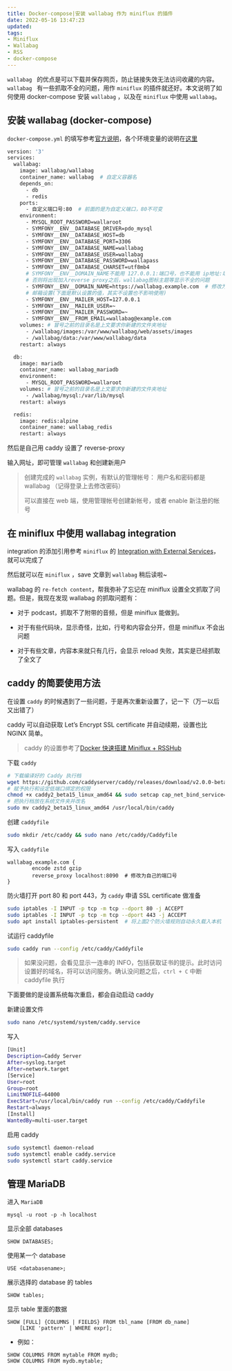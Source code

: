 ```yaml
---
title: Docker-compose|安装 wallabag 作为 miniflux 的插件
date: 2022-05-16 13:47:23
updated:
tags:
- Miniflux
- Wallabag
- RSS
- docker-compose
---
```


`wallabag ` 的优点是可以下载并保存网页，防止链接失效无法访问收藏的内容。`wallabag ` 有一些抓取不全的问题，用作 `miniflux` 的插件就还好。本文说明了如何使用 docker-compose 安装 `wallabag` ，以及在 `miniflux` 中使用 `wallabag`。

<!--more-->

## 安装 wallabag (docker-compose)

`docker-compose.yml` 的填写参考[官方说明](https://github.com/wallabag/docker#docker-compose)，各个环境变量的说明在[这里](https://github.com/wallabag/docker#environment-variables)

```dockerfile
version: '3'
services:
  wallabag:
    image: wallabag/wallabag  
    container_name: wallabag  # 自定义容器名
    depends_on:    
      - db
      - redis
    ports:
      - 自定义端口号:80  # 前面的是为自定义端口，80不可变
    environment:
      - MYSQL_ROOT_PASSWORD=wallaroot
      - SYMFONY__ENV__DATABASE_DRIVER=pdo_mysql
      - SYMFONY__ENV__DATABASE_HOST=db
      - SYMFONY__ENV__DATABASE_PORT=3306
      - SYMFONY__ENV__DATABASE_NAME=wallabag
      - SYMFONY__ENV__DATABASE_USER=wallabag
      - SYMFONY__ENV__DATABASE_PASSWORD=wallapass
      - SYMFONY__ENV__DATABASE_CHARSET=utf8mb4
      # SYMFONY__ENV__DOMAIN_NAME不能用 127.0.0.1:端口号，也不能用 ip地址:端口号
      # 否则将出现加入reverse proxy之后，wallabag图标主题等显示不全的问题
      - SYMFONY__ENV__DOMAIN_NAME=https://wallabag.example.com  # 修改为自己的域名
      # 邮箱设置(下面是默认设置的值，其实不设置也不影响使用)
      - SYMFONY__ENV__MAILER_HOST=127.0.0.1
      - SYMFONY__ENV__MAILER_USER=~
      - SYMFONY__ENV__MAILER_PASSWORD=~
      - SYMFONY__ENV__FROM_EMAIL=wallabag@example.com
    volumes: # 冒号之前的目录名是上文要求你新建的文件夹地址
      - /wallabag/images:/var/www/wallabag/web/assets/images
      - /wallabag/data:/var/www/wallabag/data
    restart: always

  db:
    image: mariadb
    container_name: wallabag_mariadb
    environment:
      - MYSQL_ROOT_PASSWORD=wallaroot
    volumes: # 冒号之前的目录名是上文要求你新建的文件夹地址
      - /wallabag/mysql:/var/lib/mysql
    restart: always

  redis:
    image: redis:alpine
    container_name: wallabag_redis
    restart: always
```

然后是自己用 caddy 设置了 reverse-proxy

输入网址，即可管理 `wallabag` 和创建新用户

> 创建完成的 `wallabag` 实例，有默认的管理帐号： 用户名和密码都是 wallabag （记得登录上去修改密码）
>
> 可以直接在 web 端，使用管理帐号创建新帐号，或者 enable 新注册的帐号

## 在 miniflux 中使用 wallabag integration

integration 的添加引用参考 `miniflux` 的 [Integration with External Services](https://miniflux.app/docs/services.html#wallabag)，就可以完成了

然后就可以在 `miniflux` ，save 文章到 `wallabag` 稍后读啦~

wallabag 的 `re-fetch content`，帮我弥补了忘记在 miniflux 设置全文抓取了问题。但是，我现在发现 wallabag 的抓取问题有：

* 对于 podcast，抓取不了附带的音频，但是 miniflux 能做到。

* 对于有些代码块，显示奇怪，比如，行号和内容会分开，但是 miniflux 不会出问题

* 对于有些文章，内容本来就只有几行，会显示 reload 失败，其实是已经抓取了全文了

## caddy 的简要使用方法
在设置 `caddy` 的时候遇到了一些问题，于是再次重新设置了，记一下（万一以后又出错了）

caddy 可以自动获取 Let’s Encrypt SSL certificate 并自动续期，设置也比 NGINX 简单。 

> caddy 的设置参考了[Docker 快速搭建 Miniflux + RSSHub](https://www.jkg.tw/p3246/)

下载 `caddy`
```bash
# 下载编译好的 Caddy 执行档
wget https://github.com/caddyserver/caddy/releases/download/v2.0.0-beta.15/caddy2_beta15_linux_amd64
# 赋予执行和设定低端口绑定的权限
chmod +x caddy2_beta15_linux_amd64 && sudo setcap cap_net_bind_service=+ep caddy2_beta15_linux_amd64
# 把执行档放在系统文件夹并改名
sudo mv caddy2_beta15_linux_amd64 /usr/local/bin/caddy
```

创建 `caddyfile`
```bash
sudo mkdir /etc/caddy && sudo nano /etc/caddy/Caddyfile
```

写入 `caddyfile`
```caddyfile
wallabag.example.com {
        encode zstd gzip
        reverse_proxy localhost:8090  # 修改为自己的端口号
}
```

防火墙打开 port 80 和 port 443，为 `caddy` 申请 SSL certificate 做准备
```bash
sudo iptables -I INPUT -p tcp -m tcp --dport 80 -j ACCEPT
sudo iptables -I INPUT -p tcp -m tcp --dport 443 -j ACCEPT
sudo apt install iptables-persistent  # 将上面2个防火墙规则自动永久载入本机
```
试运行 caddyfile
```bash
sudo caddy run --config /etc/caddy/Caddyfile
```
> 如果没问题，会看见显示一连串的 INFO，包括获取证书的提示。此时访问设置好的域名，将可以访问服务。确认没问题之后，`ctrl + C` 中断 caddyfile 执行

下面要做的是设置系统每次重启，都会自动启动 caddy

新建设置文件
```bash
sudo nano /etc/systemd/system/caddy.service
```
写入
```bash
[Unit]
Description=Caddy Server
After=syslog.target
After=network.target
[Service]
User=root
Group=root
LimitNOFILE=64000
ExecStart=/usr/local/bin/caddy run --config /etc/caddy/Caddyfile
Restart=always
[Install]
WantedBy=multi-user.target
```

启用 caddy
```bash
sudo systemctl daemon-reload
sudo systemctl enable caddy.service
sudo systemctl start caddy.service
```

## 管理 MariaDB

进入 `MariaDB`

```mariadb
mysql -u root -p -h localhost
```

显示全部 databases

```mariadb
SHOW DATABASES;
```

使用某一个 database

```mariadb
USE <databasename>;
```

展示选择的 database 的 tables

```mariadb
SHOW tables;
```

显示 table 里面的数据

```mariadb
SHOW [FULL] {COLUMNS | FIELDS} FROM tbl_name [FROM db_name]
    [LIKE 'pattern' | WHERE expr];
```

* 例如：

```mariadb
SHOW COLUMNS FROM mytable FROM mydb;
SHOW COLUMNS FROM mydb.mytable;
```

